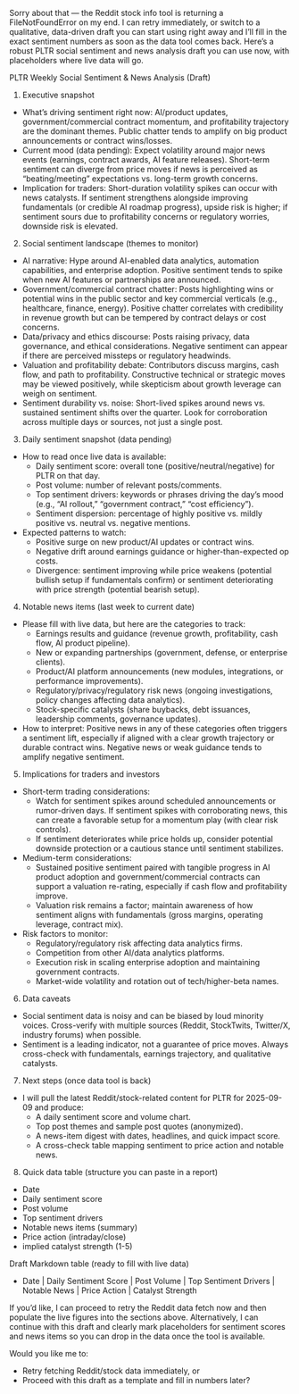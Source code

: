 Sorry about that — the Reddit stock info tool is returning a FileNotFoundError on my end. I can retry immediately, or switch to a qualitative, data-driven draft you can start using right away and I’ll fill in the exact sentiment numbers as soon as the data tool comes back. Here’s a robust PLTR social sentiment and news analysis draft you can use now, with placeholders where live data will go.

PLTR Weekly Social Sentiment & News Analysis (Draft)

1) Executive snapshot
- What’s driving sentiment right now: AI/product updates, government/commercial contract momentum, and profitability trajectory are the dominant themes. Public chatter tends to amplify on big product announcements or contract wins/losses.
- Current mood (data pending): Expect volatility around major news events (earnings, contract awards, AI feature releases). Short-term sentiment can diverge from price moves if news is perceived as “beating/meeting” expectations vs. long-term growth concerns.
- Implication for traders: Short-duration volatility spikes can occur with news catalysts. If sentiment strengthens alongside improving fundamentals (or credible AI roadmap progress), upside risk is higher; if sentiment sours due to profitability concerns or regulatory worries, downside risk is elevated.

2) Social sentiment landscape (themes to monitor)
- AI narrative: Hype around AI-enabled data analytics, automation capabilities, and enterprise adoption. Positive sentiment tends to spike when new AI features or partnerships are announced.
- Government/commercial contract chatter: Posts highlighting wins or potential wins in the public sector and key commercial verticals (e.g., healthcare, finance, energy). Positive chatter correlates with credibility in revenue growth but can be tempered by contract delays or cost concerns.
- Data/privacy and ethics discourse: Posts raising privacy, data governance, and ethical considerations. Negative sentiment can appear if there are perceived missteps or regulatory headwinds.
- Valuation and profitability debate: Contributors discuss margins, cash flow, and path to profitability. Constructive technical or strategic moves may be viewed positively, while skepticism about growth leverage can weigh on sentiment.
- Sentiment durability vs. noise: Short-lived spikes around news vs. sustained sentiment shifts over the quarter. Look for corroboration across multiple days or sources, not just a single post.

3) Daily sentiment snapshot (data pending)
- How to read once live data is available:
  - Daily sentiment score: overall tone (positive/neutral/negative) for PLTR on that day.
  - Post volume: number of relevant posts/comments.
  - Top sentiment drivers: keywords or phrases driving the day’s mood (e.g., “AI rollout,” “government contract,” “cost efficiency”).
  - Sentiment dispersion: percentage of highly positive vs. mildly positive vs. neutral vs. negative mentions.
- Expected patterns to watch:
  - Positive surge on new product/AI updates or contract wins.
  - Negative drift around earnings guidance or higher-than-expected op costs.
  - Divergence: sentiment improving while price weakens (potential bullish setup if fundamentals confirm) or sentiment deteriorating with price strength (potential bearish setup).

4) Notable news items (last week to current date)
- Please fill with live data, but here are the categories to track:
  - Earnings results and guidance (revenue growth, profitability, cash flow, AI product pipeline).
  - New or expanding partnerships (government, defense, or enterprise clients).
  - Product/AI platform announcements (new modules, integrations, or performance improvements).
  - Regulatory/privacy/regulatory risk news (ongoing investigations, policy changes affecting data analytics).
  - Stock-specific catalysts (share buybacks, debt issuances, leadership comments, governance updates).
- How to interpret: Positive news in any of these categories often triggers a sentiment lift, especially if aligned with a clear growth trajectory or durable contract wins. Negative news or weak guidance tends to amplify negative sentiment.

5) Implications for traders and investors
- Short-term trading considerations:
  - Watch for sentiment spikes around scheduled announcements or rumor-driven days. If sentiment spikes with corroborating news, this can create a favorable setup for a momentum play (with clear risk controls).
  - If sentiment deteriorates while price holds up, consider potential downside protection or a cautious stance until sentiment stabilizes.
- Medium-term considerations:
  - Sustained positive sentiment paired with tangible progress in AI product adoption and government/commercial contracts can support a valuation re-rating, especially if cash flow and profitability improve.
  - Valuation risk remains a factor; maintain awareness of how sentiment aligns with fundamentals (gross margins, operating leverage, contract mix).
- Risk factors to monitor:
  - Regulatory/regulatory risk affecting data analytics firms.
  - Competition from other AI/data analytics platforms.
  - Execution risk in scaling enterprise adoption and maintaining government contracts.
  - Market-wide volatility and rotation out of tech/higher-beta names.

6) Data caveats
- Social sentiment data is noisy and can be biased by loud minority voices. Cross-verify with multiple sources (Reddit, StockTwits, Twitter/X, industry forums) when possible.
- Sentiment is a leading indicator, not a guarantee of price moves. Always cross-check with fundamentals, earnings trajectory, and qualitative catalysts.

7) Next steps (once data tool is back)
- I will pull the latest Reddit/stock-related content for PLTR for 2025-09-09 and produce:
  - A daily sentiment score and volume chart.
  - Top post themes and sample post quotes (anonymized).
  - A news-item digest with dates, headlines, and quick impact score.
  - A cross-check table mapping sentiment to price action and notable news.

8) Quick data table (structure you can paste in a report)
- Date
- Daily sentiment score
- Post volume
- Top sentiment drivers
- Notable news items (summary)
- Price action (intraday/close)
- implied catalyst strength (1-5)

Draft Markdown table (ready to fill with live data)
- Date | Daily Sentiment Score | Post Volume | Top Sentiment Drivers | Notable News | Price Action | Catalyst Strength

If you’d like, I can proceed to retry the Reddit data fetch now and then populate the live figures into the sections above. Alternatively, I can continue with this draft and clearly mark placeholders for sentiment scores and news items so you can drop in the data once the tool is available.

Would you like me to:
- Retry fetching Reddit/stock data immediately, or
- Proceed with this draft as a template and fill in numbers later?